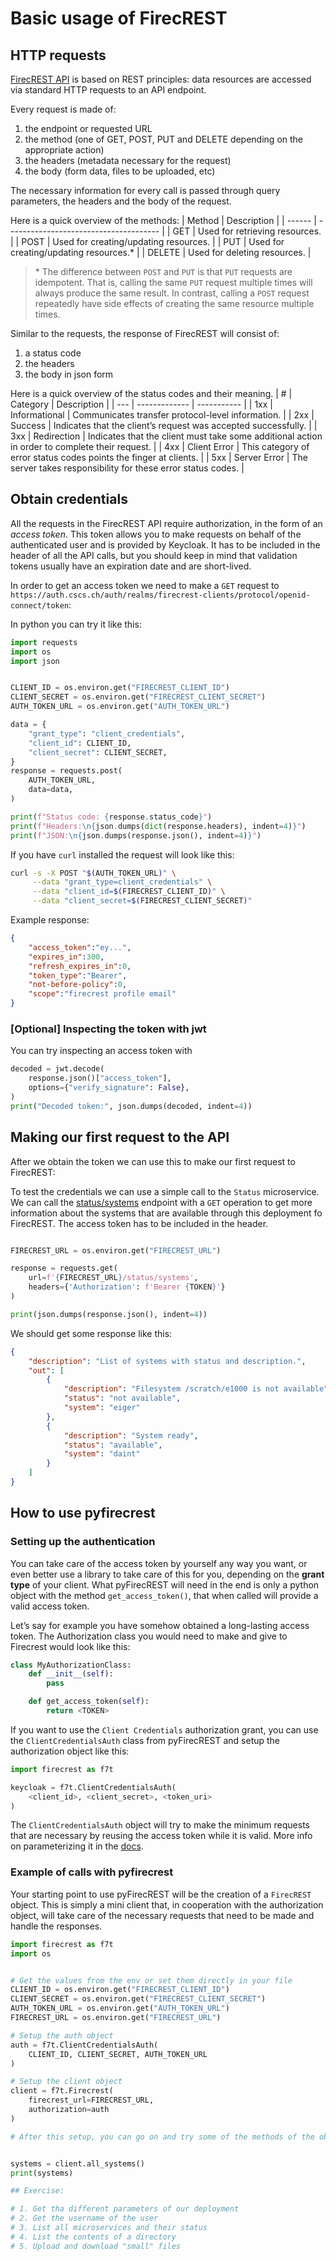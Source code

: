 # Basic usage of FirecREST

## HTTP requests

[FirecREST API]((https://firecrest-api.cscs.ch/)) is based on REST principles: data resources are accessed via standard HTTP requests to an API endpoint.

Every request is made of:

1. the endpoint or requested URL
1. the method (one of GET, POST, PUT and DELETE depending on the appropriate action)
1. the headers (metadata necessary for the request)
1. the body (form data, files to be uploaded, etc)

The necessary information for every call is passed through query parameters, the headers and the body of the request.

Here is a quick overview of the methods:
| Method | Description                            |
| ------ | -------------------------------------- |
| GET    | Used for retrieving resources.         |
| POST   | Used for creating/updating resources.  |
| PUT    | Used for creating/updating resources.* |
| DELETE | Used for deleting resources.           |

> \* The difference between `POST` and `PUT` is that `PUT` requests are idempotent. That is, calling the same `PUT` request multiple times will always produce the same result. In contrast, calling a `POST` request repeatedly have side effects of creating the same resource multiple times.

Similar to the requests, the response of FirecREST will consist of:

1. a status code
1. the headers
1. the body in json form

Here is a quick overview of the status codes and their meaning.
| #   | Category      | Description |
| --- | ------------- | ----------- |
| 1xx | Informational | Communicates transfer protocol-level information. |
| 2xx | Success | Indicates that the client’s request was accepted successfully. |
| 3xx | Redirection | Indicates that the client must take some additional action in order to complete their request. |
| 4xx | Client Error | This category of error status codes points the finger at clients. |
| 5xx | Server Error | The server takes responsibility for these error status codes. |


## Obtain credentials

All the requests in the FirecREST API require authorization, in the form of an *access token*.
This token allows you to make requests on behalf of the authenticated user and is provided by Keycloak.
It has to be included in the header of all the API calls, but you should keep in mind that validation tokens usually have an expiration date and are short-lived.

In order to get an access token we need to make a `GET` request to `https://auth.cscs.ch/auth/realms/firecrest-clients/protocol/openid-connect/token`:

In python you can try it like this:

```python
import requests
import os
import json


CLIENT_ID = os.environ.get("FIRECREST_CLIENT_ID")
CLIENT_SECRET = os.environ.get("FIRECREST_CLIENT_SECRET")
AUTH_TOKEN_URL = os.environ.get("AUTH_TOKEN_URL")

data = {
    "grant_type": "client_credentials",
    "client_id": CLIENT_ID,
    "client_secret": CLIENT_SECRET,
}
response = requests.post(
    AUTH_TOKEN_URL,
    data=data,
)

print(f"Status code: {response.status_code}")
print(f"Headers:\n{json.dumps(dict(response.headers), indent=4)}")
print(f"JSON:\n{json.dumps(response.json(), indent=4)}")
```

If you have `curl` installed the request will look like this:
```bash
curl -s -X POST "$(AUTH_TOKEN_URL)" \
     --data "grant_type=client_credentials" \
     --data "client_id=$(FIRECREST_CLIENT_ID)" \
     --data "client_secret=$(FIRECREST_CLIENT_SECRET)"
```

Example response:
```json
{
    "access_token":"ey...",
    "expires_in":300,
    "refresh_expires_in":0,
    "token_type":"Bearer",
    "not-before-policy":0,
    "scope":"firecrest profile email"
}
```

### [Optional] Inspecting the token with jwt

You can try inspecting an access token with

```python
decoded = jwt.decode(
    response.json()["access_token"],
    options={"verify_signature": False},
)
print("Decoded token:", json.dumps(decoded, indent=4))
```

## Making our first request to the API

After we obtain the token we can use this to make our first request to FirecREST:

To test the credentials we can use a simple call to the `Status` microservice. We can call the [status/systems](https://firecrest-api.cscs.ch/#/Status/get_status_systems) endpoint with a `GET` operation to get more information about the systems that are available through this deployment fo FirecREST. The access token has to be included in the header.

```python

FIRECREST_URL = os.environ.get("FIRECREST_URL")

response = requests.get(
    url=f'{FIRECREST_URL}/status/systems',
    headers={'Authorization': f'Bearer {TOKEN}'}
)

print(json.dumps(response.json(), indent=4))
```

We should get some response like this:
```json
{
    "description": "List of systems with status and description.",
    "out": [
        {
            "description": "Filesystem /scratch/e1000 is not available",
            "status": "not available",
            "system": "eiger"
        },
        {
            "description": "System ready",
            "status": "available",
            "system": "daint"
        }
    ]
}
```

## How to use pyfirecrest

### Setting up the authentication

You can take care of the access token by yourself any way you want, or even better use a library to take care of this for you, depending on the **grant type** of your client. What pyFirecREST will need in the end is only a python object with the method `get_access_token()`, that when called will provide a valid access token.

Let’s say for example you have somehow obtained a long-lasting access token. The Authorization class you would need to make and give to Firecrest would look like this:

```python
class MyAuthorizationClass:
    def __init__(self):
        pass

    def get_access_token(self):
        return <TOKEN>
```

If you want to use the `Client Credentials` authorization grant, you can use the `ClientCredentialsAuth` class from pyFirecREST and setup the authorization object like this:

```python
import firecrest as f7t

keycloak = f7t.ClientCredentialsAuth(
    <client_id>, <client_secret>, <token_uri>
)
```

The `ClientCredentialsAuth` object will try to make the minimum requests that are necessary by reusing the access token while it is valid. More info on parameterizing it in the [docs]().


### Example of calls with pyfirecrest

Your starting point to use pyFirecREST will be the creation of a `FirecREST` object. This is simply a mini client that, in cooperation with the authorization object, will take care of the necessary requests that need to be made and handle the responses.

```python
import firecrest as f7t
import os


# Get the values from the env or set them directly in your file
CLIENT_ID = os.environ.get("FIRECREST_CLIENT_ID")
CLIENT_SECRET = os.environ.get("FIRECREST_CLIENT_SECRET")
AUTH_TOKEN_URL = os.environ.get("AUTH_TOKEN_URL")
FIRECREST_URL = os.environ.get("FIRECREST_URL")

# Setup the auth object
auth = f7t.ClientCredentialsAuth(
    CLIENT_ID, CLIENT_SECRET, AUTH_TOKEN_URL
)

# Setup the client object
client = f7t.Firecrest(
    firecrest_url=FIRECREST_URL,
    authorization=auth
)

# After this setup, you can go on and try some of the methods of the object


systems = client.all_systems()
print(systems)

## Exercise:

# 1. Get tha different parameters of our deployment
# 2. Get the username of the user
# 3. List all microservices and their status
# 4. List the contents of a directory
# 5. Upload and download "small" files
```
